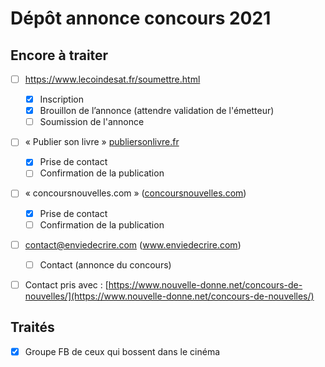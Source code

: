 # Dépôt annonce concours 2021



## Encore à traiter

- [ ] https://www.lecoindesat.fr/soumettre.html
  - [x] Inscription
  - [x] Brouillon de l’annonce (attendre validation de l'émetteur)
  - [ ] Soumission de l'annonce

- [ ] « Publier son livre » [publiersonlivre.fr](http://publiersonlivre.fr)
  - [x] Prise de contact
  - [ ] Confirmation de la publication
- [ ] « concoursnouvelles.com » ([concoursnouvelles.com](http://concoursnouvelles.com))
  - [x] Prise de contact
  - [ ] Confirmation de la publication
- [ ] contact@enviedecrire.com (www.enviedecrire.com)
  - [ ] Contact (annonce du concours)
- [ ] Contact pris avec : [https://www.nouvelle-donne.net/concours-de-nouvelles/](https://www.nouvelle-donne.net/concours-de-nouvelles/)



## Traités

- [x] Groupe FB de ceux qui bossent dans le cinéma